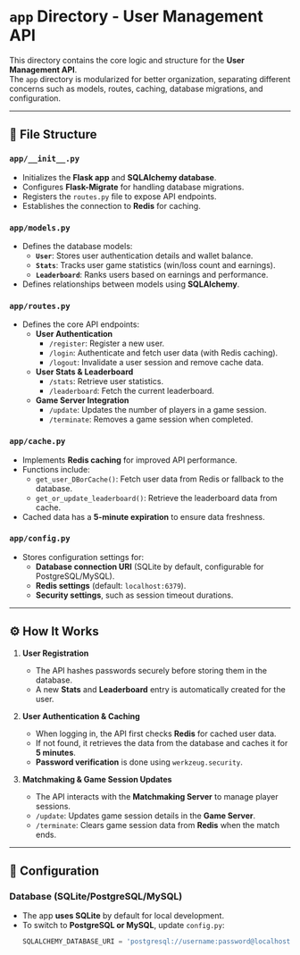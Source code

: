 # `app` Directory - User Management API

This directory contains the core logic and structure for the **User Management API**.  
The `app` directory is modularized for better organization, separating different concerns such as models, routes, caching, database migrations, and configuration.

---

## 📂 File Structure

### `app/__init__.py`
- Initializes the **Flask app** and **SQLAlchemy database**.
- Configures **Flask-Migrate** for handling database migrations.
- Registers the `routes.py` file to expose API endpoints.
- Establishes the connection to **Redis** for caching.

### `app/models.py`
- Defines the database models:
  - **`User`**: Stores user authentication details and wallet balance.
  - **`Stats`**: Tracks user game statistics (win/loss count and earnings).
  - **`Leaderboard`**: Ranks users based on earnings and performance.
- Defines relationships between models using **SQLAlchemy**.

### `app/routes.py`
- Defines the core API endpoints:
  - **User Authentication**
    - `/register`: Register a new user.
    - `/login`: Authenticate and fetch user data (with Redis caching).
    - `/logout`: Invalidate a user session and remove cache data.
  - **User Stats & Leaderboard**
    - `/stats`: Retrieve user statistics.
    - `/leaderboard`: Fetch the current leaderboard.
  - **Game Server Integration**
    - `/update`: Updates the number of players in a game session.
    - `/terminate`: Removes a game session when completed.

### `app/cache.py`
- Implements **Redis caching** for improved API performance.
- Functions include:
  - `get_user_DBorCache()`: Fetch user data from Redis or fallback to the database.
  - `get_or_update_leaderboard()`: Retrieve the leaderboard data from cache.
- Cached data has a **5-minute expiration** to ensure data freshness.

### `app/config.py`
- Stores configuration settings for:
  - **Database connection URI** (SQLite by default, configurable for PostgreSQL/MySQL).
  - **Redis settings** (default: `localhost:6379`).
  - **Security settings**, such as session timeout durations.

---

## ⚙️ How It Works

1. **User Registration**  
   - The API hashes passwords securely before storing them in the database.  
   - A new **Stats** and **Leaderboard** entry is automatically created for the user.

2. **User Authentication & Caching**  
   - When logging in, the API first checks **Redis** for cached user data.  
   - If not found, it retrieves the data from the database and caches it for **5 minutes**.  
   - **Password verification** is done using `werkzeug.security`.

3. **Matchmaking & Game Session Updates**  
   - The API interacts with the **Matchmaking Server** to manage player sessions.  
   - `/update`: Updates game session details in the **Game Server**.  
   - `/terminate`: Clears game session data from **Redis** when the match ends.

---

## 🔧 Configuration

### **Database (SQLite/PostgreSQL/MySQL)**
- The app **uses SQLite** by default for local development.
- To switch to **PostgreSQL or MySQL**, update `config.py`:
  ```python
  SQLALCHEMY_DATABASE_URI = 'postgresql://username:password@localhost/dbname'
